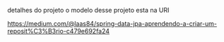 detalhes do projeto
o modelo desse projeto esta na URI

https://medium.com/@laas84/spring-data-jpa-aprendendo-a-criar-um-reposit%C3%B3rio-c479e692fa24
